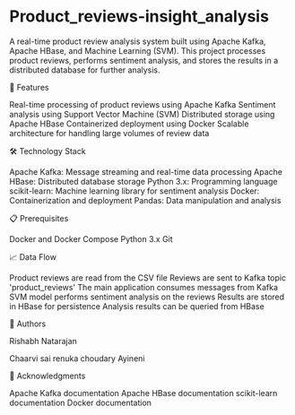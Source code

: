 # Product_reviews-insight_analysis

A real-time product review analysis system built using Apache Kafka, Apache HBase, and Machine Learning (SVM). This project processes product reviews, performs sentiment analysis, and stores the results in a distributed database for further analysis.



🚀 Features

Real-time processing of product reviews using Apache Kafka
Sentiment analysis using Support Vector Machine (SVM)
Distributed storage using Apache HBase
Containerized deployment using Docker
Scalable architecture for handling large volumes of review data



🛠️ Technology Stack

Apache Kafka: Message streaming and real-time data processing
Apache HBase: Distributed database storage
Python 3.x: Programming language
scikit-learn: Machine learning library for sentiment analysis
Docker: Containerization and deployment
Pandas: Data manipulation and analysis



📋 Prerequisites

Docker and Docker Compose
Python 3.x
Git



📈 Data Flow

Product reviews are read from the CSV file
Reviews are sent to Kafka topic 'product_reviews'
The main application consumes messages from Kafka
SVM model performs sentiment analysis on the reviews
Results are stored in HBase for persistence
Analysis results can be queried from HBase


👥 Authors

Rishabh Natarajan 

Chaarvi sai renuka choudary Ayineni



🙏 Acknowledgments

Apache Kafka documentation
Apache HBase documentation
scikit-learn documentation
Docker documentation
